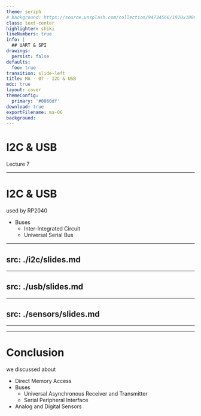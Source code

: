 ```yaml
---
theme: seriph
# background: https://source.unsplash.com/collection/94734566/1920x1080
class: text-center
highlighter: shiki
lineNumbers: true
info: |
  ## UART & SPI
drawings:
  persist: false
defaults:
  foo: true
transition: slide-left
title: MA - 07 - I2C & USB
mdc: true
layout: cover
themeConfig:
  primary: '#0060df'
download: true
exportFilename: ma-06
background:
---
```


# I2C & USB
Lecture 7

---

# I2C & USB
used by RP2040

- Buses
  - Inter-Integrated Circuit
  - Universal Serial Bus

<!-- I2C -->

---
src: ./i2c/slides.md
---

<!-- USB -->

---
src: ./usb/slides.md
---

<!-- Sensors -->

---
src: ./sensors/slides.md
---

---
---
# Conclusion
we discussed about

- Direct Memory Access
- Buses
  - Universal Asynchronous Receiver and Transmitter
  - Serial Peripheral Interface
- Analog and Digital Sensors
